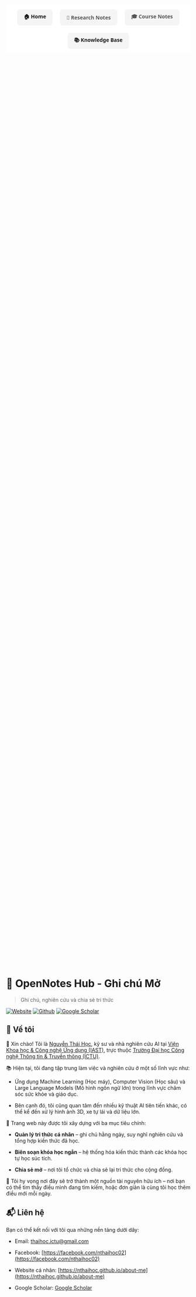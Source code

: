 <nav class="nav-container">
  <a href="" class="nav-item">🏠 Home</a>
  <a href="research/" class="nav-item">📝 Research Notes</a>
  <a href="courses/" class="nav-item">🎓 Course Notes</a>
  <a href="" class="nav-item">📚 Knowledge Base</a>
</nav>

<style>
  .nav-container {
    display: flex;
    justify-content: center;
    flex-wrap: wrap;
    gap: 20px;
    padding: 12px 0;
    background-color: #fff;
    font-family: 'Segoe UI', Tahoma, Geneva, Verdana, sans-serif;
  }

  .nav-item {
    padding: 8px 16px;
    border: 2px solid transparent;
    border-radius: 8px;
    color: #555;
    text-decoration: none;
    font-weight: 600;
    transition: all 0.3s ease;
    display: flex;
    align-items: center;
    gap: 6px;
    background-color: #f5f5f5;
    white-space: nowrap;
  }

  .nav-item:hover {
    background-color: #007BFF;
    color: white;
    border-color: #0056b3;
  }

  .nav-item:focus {
    outline: none;
    box-shadow: 0 0 0 3px rgba(0,123,255,0.5);
  }

  @media (max-width: 480px) {
    .nav-item {
      padding: 6px 10px;
      font-size: 14px;
    }
  }
</style>

<div style="
    background-image: url('assets/images/home.jpg');
    background-size: cover;
    background-position: center;
    background-repeat: no-repeat;
    min-height: 60vh;
    display: flex;
    flex-direction: column;
    justify-content: center;
    align-items: center;
    color: white;
    text-align: center;
    padding: 40px 20px;
    margin-bottom: 30px;
">
</div>

# 🌿 OpenNotes Hub - Ghi chú Mở

> Ghi chú, nghiên cứu và chia sẻ tri thức

[![Website](https://img.shields.io/badge/Personal-Website-red?style=flat&logo=webtrees&logoColor=blue)](https://nthaihoc.github.io/about-me) [![Github](https://img.shields.io/badge/Repo-Available-green?style=flat&logo=github)](https://nthaihoc.github.io/open-notes) [![Google Scholar](https://img.shields.io/badge/Scholar-View_Profile-blue?style=flat&logo=googlescholar&logoColor=white)](https://scholar.google.com/citations?user=SvS3rssAAAAJ&hl=vi) 

## 👀 Về tôi

👋 Xin chào! Tôi là [Nguyễn Thái Học](https://), kỹ sư và nhà nghiên cứu AI tại [Viện Khoa học & Công nghệ Ứng dụng (IAST)](https://iast.ictu.edu.vn), trực thuộc [Trường Đại học Công nghệ Thông tin & Truyền thông (ICTU)](https://ictu.edu.vn).
 
📚 Hiện tại, tôi đang tập trung làm việc và nghiên cứu ở một số lĩnh vực như:

- Ứng dụng Machine Learning (Học máy), Computer Vision (Học sâu) và Large Language Models (Mô hình ngôn ngữ lớn) trong lĩnh vực chăm sóc sức khỏe và giáo dục. 

- Bên cạnh đó, tôi cũng quan tâm đến nhiều kỹ thuật AI tiên tiến khác, có thể kể đến xử lý hình ảnh 3D, xe tự lái và dữ liệu lớn.

🧠 Trang web này được tôi xây dựng với ba mục tiêu chính:

- **Quản lý tri thức cá nhân** – ghi chú hằng ngày, suy nghĩ nghiên cứu và tổng hợp kiến thức đã học.

- **Biên soạn khóa học ngắn** – hệ thống hóa kiến thức thành các khóa học tự học súc tích.

- **Chia sẻ mở** – nơi tôi tổ chức và chia sẻ lại tri thức cho cộng đồng.


🚀 Tôi hy vọng nơi đây sẽ trở thành một nguồn tài nguyên hữu ích – nơi bạn có thể tìm thấy điều mình đang tìm kiếm, hoặc đơn giản là cùng tôi học thêm điều mới mỗi ngày.

## 📬 Liên hệ

Bạn có thể kết nối với tôi qua những nền tảng dưới dây:

- Email: [thaihoc.ictu@gmail.com](mailto:thaihoc.ictu@gmail.com)

- Facebook: [https://facebook.com/nthaihoc02](https://facebook.com/nthaihoc02)

- Website cá nhân: [https://nthaihoc.github.io/about-me](https://nthaihoc.github.io/about-me)

- Google Scholar: [Google Scholar](https://scholar.google.com/citations?user=SvS3rssAAAAJ&hl=vi)
